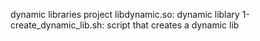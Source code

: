 dynamic libraries project
libdynamic.so: dynamic liblary
1-create_dynamic_lib.sh: script that creates a dynamic lib
